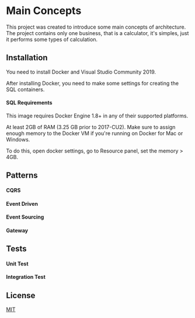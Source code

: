 # Main Concepts

This project was created to introduce some main concepts of architecture. The project contains only one business, that is a calculator, it's simples, just 
it performs some types of calculation.

## Installation

You need to install Docker and Visual Studio Community 2019.

After installing Docker, you need to make some settings for creating the SQL containers.

#### SQL Requirements
This image requires Docker Engine 1.8+ in any of their supported platforms.

At least 2GB of RAM (3.25 GB prior to 2017-CU2). Make sure to assign enough memory to the Docker VM if you're running on Docker for Mac or Windows.

To do this, open docker settings, go to Resource panel, set the memory > 4GB.

## Patterns

#### CQRS
#### Event Driven
#### Event Sourcing
#### Gateway

## Tests

#### Unit Test
#### Integration Test

## License
[MIT](https://choosealicense.com/licenses/mit/)